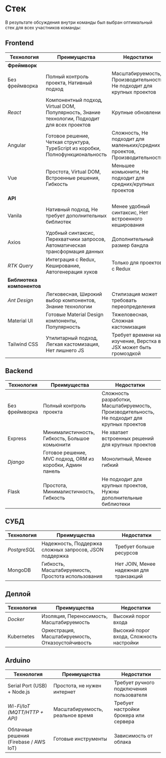 # Стек

В результате обсуждения внутри команды был выбран оптимальный стек для всех участников команды:

## Frontend

| Технология                 | Преимущества                                                                                  | Недостатки                                                                |
| -------------------------- | --------------------------------------------------------------------------------------------- | ------------------------------------------------------------------------- |
| **Фреймворк**              |                                                                                               |                                                                           |
| Без фреймворка             | Полный контроль проекта, Нативный подход                                                      | Масштабируемость, Производительность, Не подходит для крупных проектов    |
| _React_                    | Компонентный подход, Virtual DOM, Популярность, Знание технологии, Подходит для всех проектов | Крупные обновления                                                        |
| Angular                    | Готовое решение, Четкая структура, TypeScript из коробки, Полнофункциональность               | Сложность, Не подходит для маленьких/средних проектов, Производительность |
| Vue                        | Простота, Virtual DOM, Встроенные решения, Гибкость                                           | Меньшее комьюнити, Не подходит для средних/крупных проектов               |
| **API**                    |                                                                                               |                                                                           |
| Vanila                     | Нативный подход, Не требует дополнительных библиотек                                          | Менее удобный синтаксис, Нет встроенного кеширования                      |
| Axios                      | Удобный синтаксис, Перехватчики запросов, Автоматическая трансформация данных                 | Дополнительный размер бандла                                              |
| _RTK Query_                | Интеграция с Redux, Кеширование, Автогенерация хуков                                          | Только для проектов с Redux                                               |
| **Библиотека компонентов** |                                                                                               |                                                                           |
| _Ant Design_               | Легковесная, Широкий выбор компонентов, Знание технологии                                     | Стилизация может требовать переопределения                                |
| Material UI                | Готовые Material Design компоненты, Популярность                                              | Тяжеловесная, Сложная кастомизация                                        |
| Tailwind CSS               | Утилитарный подход, Легкая кастомизация, Нет лишнего JS                                       | Требует времени на изучение, Верстка в JSX может быть громоздкой          |

## Backend

| Технология     | Преимущества                                              | Недостатки                                                                                   |
| -------------- | --------------------------------------------------------- | -------------------------------------------------------------------------------------------- |
| Без фреймворка | Полный контроль проекта                                   | Сложность разработки, Масштабируемость, Производительность, Не подходит для крупных проектов |
| Express        | Минималистичность, Гибкость, Большое комьюнити            | Не хватает встроенных решений для крупных проектов                                           |
| _Django_       | Готовое решение, MVC подход, ORM из коробки, Админ панель | Монолитный, Менее гибкий                                                                     |
| Flask          | Простота, Минималистичность, Гибкость                     | Не подходит для крупных проектов, Нужны дополнительные библиотеки                            |

## СУБД

| Технология   | Преимущества                                           | Недостатки                              |
| ------------ | ------------------------------------------------------ | --------------------------------------- |
| _PostgreSQL_ | Надежность, Поддержка сложных запросов, JSON поддержка | Требует больше ресурсов                 |
| MongoDB      | Гибкость, Масштабируемость, Простота использования     | Нет JOIN, Менее надежная для транзакций |

## Деплой

| Технология | Преимущества                                      | Недостатки                               |
| ---------- | ------------------------------------------------- | ---------------------------------------- |
| _Docker_   | Изоляция, Переносимость, Масштабируемость         | Высокий порог входа                      |
| Kubernetes | Оркестрация, Масштабируемость, Отказоустойчивость | Высокий порог входа, Сложность настройки |

## Arduino

| Технология                            | Преимущества                     | Недостатки                               |
| ------------------------------------- | -------------------------------- | ---------------------------------------- |
| Serial Port (USB) + Node.js           | Простота, не нужен интернет      | Требует ручного подключения пользователя |
| _Wi-Fi/IoT (MQTT/HTTP + API)_         | Масштабируемость, реальное время | Требует настройки брокера или сервера    |
| Облачные решения (Firebase / AWS IoT) | Готовые инструменты              | Зависимость от облака                    |

